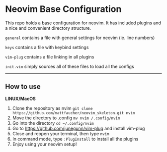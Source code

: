 # Neovim Base Configuration

This repo holds a base configuration for neovim. It has included plugins and a
nice and convenient directory structure.

```general``` contains a file with general settings for neovim (ie. line numbers)

```keys``` contains a file with keybind settings

```vim-plug``` contains a file linking in all plugins

```init.vim``` simply sources all of these files to load all the configs

---
How to use
---
**LINUX/MacOS**

1. Clone the repository as nvim ```git clone https://github.com/mattfaucher/neovim_skeleton.git nvim```
2. Move the directory to .config ```mv nvim /.config/nvim```
3. Go into the directory ```cd ~/.config/nvim```
4. Go to https://github.com/junegunn/vim-plug and install vim-plug
5. Close and reopen your terminal, then type ```nvim```
6. In command mode, type ```:PlugInstall``` to install all the plugins
7. Enjoy using your neovim setup!
